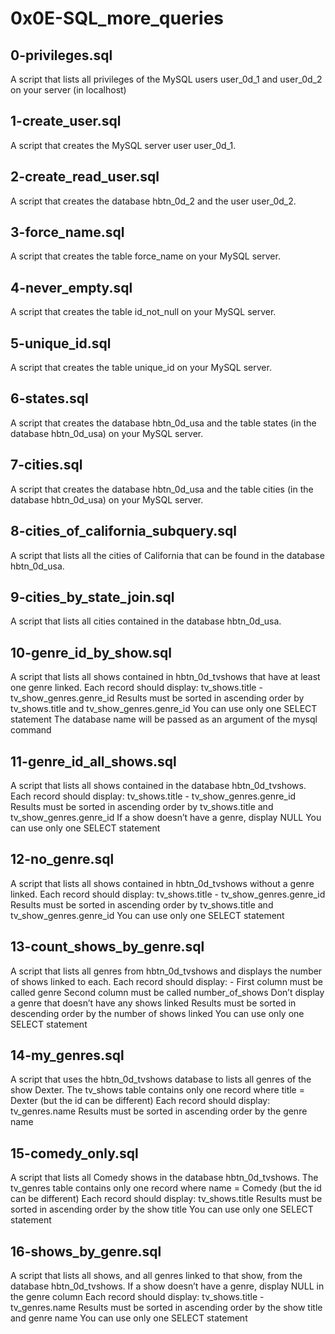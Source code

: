# 0x0E-SQL_more_queries
## 0-privileges.sql
A script that lists all privileges of the MySQL users user_0d_1 and user_0d_2 on your server (in localhost)
## 1-create_user.sql
A script that creates the MySQL server user user_0d_1. 
## 2-create_read_user.sql
A script that creates the database hbtn_0d_2 and the user user_0d_2. 
## 3-force_name.sql
A script that creates the table force_name on your MySQL server.
## 4-never_empty.sql
A script that creates the table id_not_null on your MySQL server.
## 5-unique_id.sql
A script that creates the table unique_id on your MySQL server.
## 6-states.sql
A script that creates the database hbtn_0d_usa and the table states (in the database hbtn_0d_usa) on your MySQL server.
## 7-cities.sql
A script that creates the database hbtn_0d_usa and the table cities (in the database hbtn_0d_usa) on your MySQL server.
## 8-cities_of_california_subquery.sql
A script that lists all the cities of California that can be found in the database hbtn_0d_usa.
## 9-cities_by_state_join.sql
A script that lists all cities contained in the database hbtn_0d_usa.
## 10-genre_id_by_show.sql
A script that lists all shows contained in hbtn_0d_tvshows that have at least one genre linked.
Each record should display: tv_shows.title - tv_show_genres.genre_id
Results must be sorted in ascending order by tv_shows.title and tv_show_genres.genre_id
You can use only one SELECT statement
The database name will be passed as an argument of the mysql command
## 11-genre_id_all_shows.sql
A script that lists all shows contained in the database hbtn_0d_tvshows.
Each record should display: tv_shows.title - tv_show_genres.genre_id
Results must be sorted in ascending order by tv_shows.title and tv_show_genres.genre_id
If a show doesn’t have a genre, display NULL
You can use only one SELECT statement
## 12-no_genre.sql
A script that lists all shows contained in hbtn_0d_tvshows without a genre linked.
Each record should display: tv_shows.title - tv_show_genres.genre_id
Results must be sorted in ascending order by tv_shows.title and tv_show_genres.genre_id
You can use only one SELECT statement
## 13-count_shows_by_genre.sql
A script that lists all genres from hbtn_0d_tvshows and displays the number of shows linked to each.
Each record should display: <TV Show genre> - <Number of shows linked to this genre>
First column must be called genre
Second column must be called number_of_shows
Don’t display a genre that doesn’t have any shows linked
Results must be sorted in descending order by the number of shows linked
You can use only one SELECT statement
## 14-my_genres.sql
A script that uses the hbtn_0d_tvshows database to lists all genres of the show Dexter.
The tv_shows table contains only one record where title = Dexter (but the id can be different)
Each record should display: tv_genres.name
Results must be sorted in ascending order by the genre name
## 15-comedy_only.sql
A script that lists all Comedy shows in the database hbtn_0d_tvshows.
The tv_genres table contains only one record where name = Comedy (but the id can be different)
Each record should display: tv_shows.title
Results must be sorted in ascending order by the show title
You can use only one SELECT statement
## 16-shows_by_genre.sql
A script that lists all shows, and all genres linked to that show, from the database hbtn_0d_tvshows.
If a show doesn’t have a genre, display NULL in the genre column
Each record should display: tv_shows.title - tv_genres.name
Results must be sorted in ascending order by the show title and genre name
You can use only one SELECT statement
